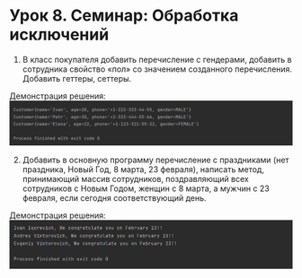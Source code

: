 # Урок 8. Семинар: Обработка исключений

1. В класс покупателя добавить перечисление с гендерами, добавить в сотрудника свойство «пол» со 
значением созданного перечисления. Добавить геттеры, сеттеры.

Демонстрация решения:
![](src/image/customer.png)


2. Добавить в основную программу перечисление с праздниками (нет праздника, Новый Год, 8 марта, 23 февраля), 
написать метод, принимающий массив сотрудников, поздравляющий всех сотрудников с Новым Годом, 
женщин с 8 марта, а мужчин с 23 февраля, если сегодня соответствующий день.

Демонстрация решения:
![](src/image/congratulate.png)

